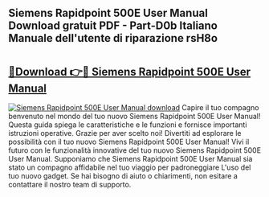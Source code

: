 ## Siemens Rapidpoint 500E User Manual Download gratuit PDF - Part-D0b Italiano Manuale dell'utente di riparazione rsH8o

# <h2><a href="http://dfgwpox.blite.top/?on=Siemens+Rapidpoint+500E+User+Manual">🔗Download 👉🔴 Siemens Rapidpoint 500E User Manual</a></h2>

[![Siemens Rapidpoint 500E User Manual download](https://i.imgur.com/lujVjoI.png)](http://dfgwpox.blite.top/?on=Siemens+Rapidpoint+500E+User+Manual)
Capire il tuo compagno benvenuto nel mondo del tuo nuovo Siemens Rapidpoint 500E User Manual! Questa guida spiega le caratteristiche e le funzioni e fornisce importanti istruzioni operative. Grazie per aver scelto noi! Divertiti ad esplorare le possibilità con il tuo nuovo Siemens Rapidpoint 500E User Manual! Vivi il futuro con le funzionalità innovative del tuo nuovo Siemens Rapidpoint 500E User Manual. Supponiamo che Siemens Rapidpoint 500E User Manual sia stato un compagno affidabile nel tuo viaggio per padroneggiare L'uso del tuo nuovo gadget. Se hai bisogno di aiuto o chiarimenti, non esitare a contattare il nostro team di supporto.

